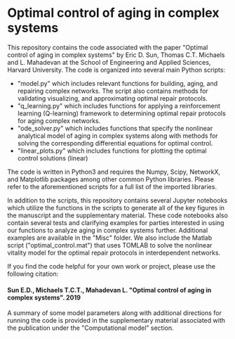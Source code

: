 # Optimal control of aging in complex systems

This repository contains the code associated with the paper "Optimal control of aging in complex systems" by Eric D. Sun, Thomas C.T. Michaels and L. Mahadevan at the School of Engineering and Applied Sciences, Harvard University. The code is organized into several main Python scripts:
- "model.py" which includes relevant functions for building, aging, and repairing complex networks. The script also contains methods for validating visualizing, and approximating optimal repair protocols.
- "q_learning.py" which includes functions for applying a reinforcement learning (Q-learning) framework to determining optimal repair protocols for aging complex networks.
- "ode_solver.py" which includes functions that specify the nonlinear analytical model of aging in complex systems along with methods for solving the corresponding differential equations for optimal control.
- "linear_plots.py" which includes functions for plotting the optimal control solutions (linear)

The code is written in Python3 and requires the Numpy, Scipy, NetworkX, and Matplotlib packages among other common Python libraries. Please refer to the aforementioned scripts for a full list of the imported libraries.

In addition to the scripts, this repository contains several Jupyter notebooks which utilize the functions in the scripts to generate all of the key figures in the manuscript and the supplementary material. These code notebooks also contain several tests and clarifying examples for parties interested in using our functions to analyze aging in complex systems further. Additional examples are available in the "Misc" folder. We also include the Matlab script ("optimal_control.mat") that uses TOMLAB to solve the nonlinear vitality model for the optimal repair protocols in interdependent networks.

If you find the code helpful for your own work or project, please use the following citation:

#### Sun E.D., Michaels T.C.T., Mahadevan L. "Optimal control of aging in complex systems". 2019

A summary of some model parameters along with additional directions for running the code is provided in the supplementary material associated with the publication under the "Computational model" section.
